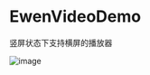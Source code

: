 # EwenVideoDemo
竖屏状态下支持横屏的播放器



![image](http://github.com/1433869783@qq.com/EwenVideoDemo/Untitled.gif)
